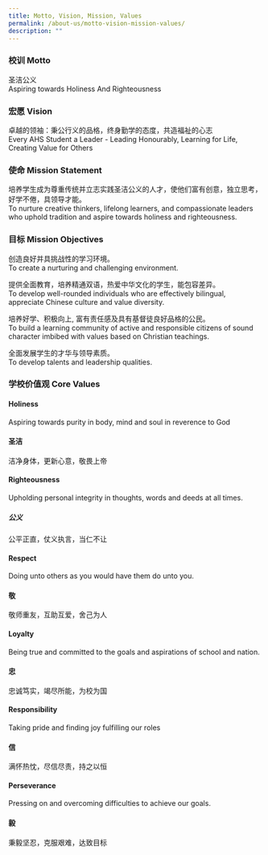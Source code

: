 ```yaml
---
title: Motto, Vision, Mission, Values
permalink: /about-us/motto-vision-mission-values/
description: ""
---
```

### 校训 Motto
圣洁公义\
Aspiring towards Holiness And Righteousness

### 宏愿 Vision
卓越的领袖：秉公行义的品格，终身勤学的态度，共造福祉的心志\
Every AHS Student a Leader - Leading Honourably, Learning for Life, Creating Value for Others

### 使命 Mission Statement
培养学生成为尊重传统并立志实践圣洁公义的人才，使他们富有创意，独立思考，好学不倦，具领导才能。\
To nurture creative thinkers, lifelong learners, and compassionate leaders who uphold tradition and aspire towards holiness and righteousness.

### 目标 Mission Objectives
创造良好并具挑战性的学习环境。\
To create a nurturing and challenging environment.

提供全面教育，培养精通双语，热爱中华文化的学生，能包容差异。\
To develop well-rounded individuals who are effectively bilingual, appreciate Chinese culture and value diversity.

培养好学、积极向上, 富有责任感及具有基督徒良好品格的公民。\
To build a learning community of active and responsible citizens of sound character imbibed
with values based on Christian teachings.

全面发展学生的才华与领导素质。\
To develop talents and leadership qualities.


### 学校价值观 Core Values
#### Holiness

Aspiring towards purity in body, mind and soul in reverence to 
God

#### 圣洁
洁净身体，更新心意，敬畏上帝

#### Righteousness

Upholding personal integrity in thoughts, words and deeds at all times.

##### 公义

公平正直，仗义执言，当仁不让

#### Respect

Doing unto others as you would have them do unto you.

#### 敬

敬师重友，互助互爱，舍己为人

#### Loyalty

Being true and committed to the goals and aspirations of school and nation.

#### 忠

忠诚笃实，竭尽所能，为校为国

#### Responsibility

Taking pride and finding joy fulfilling our roles

#### 信

满怀热忱，尽信尽责，持之以恒

#### Perseverance

Pressing on and overcoming difficulties to achieve our goals.

#### 毅

秉毅坚忍，克服艰难，达致目标